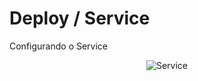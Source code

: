 # Deploy / Service

Configurando o Service

<div align=center>

![Service](./images/service.png)

</div>